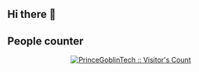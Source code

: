 ## Hi there 👋

## People counter
<p align="center">
<a href="https://www.youtube.com/watch?v=-cw5KhVAsa8"><img src="https://profile-counter.glitch.me/{JohanMora157}/count.svg" alt="PrinceGoblinTech :: Visitor's Count" /></a>

